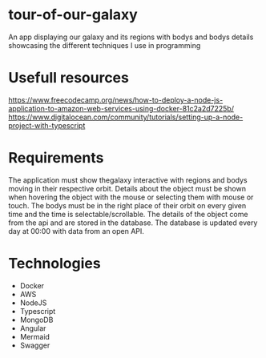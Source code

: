 # tour-of-our-galaxy
An app displaying our galaxy and its regions with bodys and bodys details showcasing the different techniques I use in programming

# Usefull resources
https://www.freecodecamp.org/news/how-to-deploy-a-node-js-application-to-amazon-web-services-using-docker-81c2a2d7225b/
https://www.digitalocean.com/community/tutorials/setting-up-a-node-project-with-typescript

# Requirements
The application must show thegalaxy interactive with regions and bodys moving in their respective orbit. Details about the object must be shown when hovering the object with the mouse or selecting them with mouse or touch. The bodys must be in the right place of their orbit on every given time and the time is selectable/scrollable. The details of the object come from the api and are stored in the database. The database is updated every day at 00:00 with data from an open API. 

# Technologies
- Docker
- AWS
- NodeJS
- Typescript
- MongoDB
- Angular
- Mermaid
- Swagger
